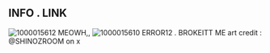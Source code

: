 ## INFO   .   LINK








![1000015612](https://github.com/user-attachments/assets/93388e03-e601-4ae6-8c0c-a1a8ac06d847)
  MEOWH,,
![1000015610](https://github.com/user-attachments/assets/0487dc3d-705a-4383-b074-cda2fbd857be)
  ERROR12 . BROKEITT ME
   art credit : @SHINOZROOM on x

